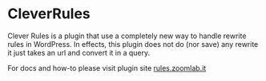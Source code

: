 CleverRules
===========

Clever Rules is a plugin that use a completely new way to handle rewrite rules in WordPress.
In effects, this plugin does not do (nor save) any rewrite it just takes an url and convert it in a query.

For docs and how-to please visit plugin site [rules.zoomlab.it](http://rules.zoomlab.it/)
